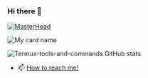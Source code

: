 ### Hi there 👋
[![MasterHead](https://qu.ax/VfLmV.jpg)](https://github.com/Termux-tools-and-commands)

![My card name](https://cardivo.vercel.app/api?name=Termux-tools-and-commands%20&description=Hey%20You%20Welcome%20To%20My%20Profile%20🌠&image=https://qu.ax/VfLmV.jpg?q=tbn:ANd9GcR7aMC3bf4bg4l_nhYS2Un9FXbFYcB4T83Shjk8xSUZDh_D61LFpzbpeqLW&s=10?v=4&backgroundColor=%23e4f2f6&github=Termux-tools-and-commands-&)



![Termux-tools-and-commands GitHub stats](https://github-readme-stats.vercel.app/api?username=Termux-tools-and-commands&show=reviews,discussions_started,discussions_answered,prs_merged,prs_merged_percentage&theme=tokyonight&show_icons=true)



- 📫 [How to reach me!](https://github.com/Termux-tools-and-commands/Termux-tools-and-commands/blob/main/README.md#-how-to-reach-me)
